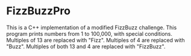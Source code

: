 # FizzBuzzPro
This is a C++ implementation of a modified FizzBuzz challenge. This program prints numbers from 1 to 100,000, with special conditions. Multiples of 13 are replaced with "Fizz". Multiples of 4 are replaced with "Buzz". Multiples of both 13 and 4 are replaced with "FizzBuzz".
